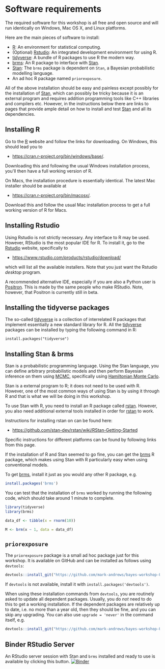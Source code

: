 # Software requirements

The required software for this workshop is all free and open source and will run identically on Windows, Mac OS X, and Linux platforms.

Here are the main pieces of software to install:

-   [R](https://www.r-project.org/): An environment for statistical computing.
-   (Optional) [Rstudio](https://www.rstudio.com/): An integrated development environment for using R.
-   [tidyverse](https://www.tidyverse.org/): A bundle of R packages to use R the modern way.
-   [brms](https://github.com/paul-buerkner/brms): An R package to interface with [Stan](http://mc-stan.org/).
-   [Stan](http://mc-stan.org/): The `brms` package is dependent on `Stan`, a Bayesian probabilistic modelling language.
-   An ad hoc R package named `priorexposure`.

All of the above installation should be easy and painless except
possibly for the installation of [Stan](http://mc-stan.org/), which can
possibly be tricky because it is an external program and requires
addition programming tools like C++ libraries and compilers etc.
However, in the instructions below there are links to pages that provide
ample detail on how to install and test [Stan](http://mc-stan.org/) and
all its dependencies.

## Installing R

Go to the [R](https://www.r-project.org/) website and follow the links
for downloading. On Windows, this should lead you to

-   <https://cran.r-project.org/bin/windows/base/>.

Downloading this and following the usual Windows installation process,
you\'ll then have a full working version of R.

On Macs, the installation procedure is essentially identical. The latest
Mac installer should be available at

-   <https://cran.r-project.org/bin/macosx/>.

Download this and follow the usual Mac installation process to get a
full working version of R for Macs.

## Installing Rstudio

Using Rstudio is not strictly necessary. Any interface to R may be used.
However, RStudio is the most popular IDE for R.
To install it, go to the [Rstudio](https://www.rstudio.com/) website, specifically to

-   <https://www.rstudio.com/products/rstudio/download/>

which will list all the available installers. Note that you just want
the Rstudio *desktop* program. 

A recommended alternative IDE, especially if you are also a Python user is [Positron](https://positron.posit.co/).
This is made by the same people who make RStudio.
Note, however, that Positron is currently still in beta.

## Installing the tidyverse packages

The so-called [tidyverse](https://www.tidyverse.org/) is a collection of interrelated R packages that implement essentially a new standard library for R. 
All the [tidyverse](https://www.tidyverse.org/) packages can be installed by typing the following command in R:
``` {.R}
install.packages("tidyverse")
```

## Installing Stan & brms

Stan is a probabilistic programming language. Using the Stan language,
you can define arbitrary probabilistic models and then perform Bayesian
inference on them using
[MCMC](https://en.wikipedia.org/wiki/Markov_chain_Monte_Carlo),
specifically using [Hamiltonian Monte
Carlo](https://en.wikipedia.org/wiki/Hamiltonian_Monte_Carlo).

Stan is a external program to R; it does not need to be used with R. 
However, one of the most common ways of using Stan is by using it through R and that is what we will be doing in this workshop.

To use Stan with R, you need to install an R package called
[rstan](http://mc-stan.org/users/interfaces/rstan). However, you also
need additional external tools installed in order for
[rstan](http://mc-stan.org/users/interfaces/rstan) to work.

Instructions for installing rstan on can be found here:

- <https://github.com/stan-dev/rstan/wiki/RStan-Getting-Started>

Specific instructions for different platforms can be found by following links from this page.

If the installation of R and Stan seemed to go fine, you can
get the [brms](https://github.com/paul-buerkner/brms) R package, which
makes using Stan with R particularly easy when using conventional
models.

To get [brms](https://github.com/paul-buerkner/brms), install it just as you would any other R package, e.g. 
```r
install.packages('brms')
```

You can test that the installation of `brms` worked by running the following code, which should take around 1 minute to complete.

```r
library(tidyverse)
library(brms)

data_df <- tibble(x = rnorm(10))

M <- brm(x ~ 1, data = data_df)
```

## `priorexposure`

The `priorexposure` package is a small ad hoc package just for this workshop.
It is available on GitHub and can be installed as follows using `devtools`:
```r
devtools::install_git("https://github.com/mark-andrews/bayes-workshop-UoN-2025", subdir = "priorexposure")
```
If `devtools` is not available, install it with `install.packages('devtools')`.

When using these installation commands from `devtools`, you are routinely asked to update all dependent packages.
Usually, you do *not* need to do this to get a working installation.
If the dependent packages are relatively up to date, i.e. no more than a year old, then they should be fine, and you can skip any upgrading.
You can also use `upgrade = 'never'` in the command itself, e.g. 
```r
devtools::install_git("https://github.com/mark-andrews/bayes-workshop-UoN-2025", subdir = "priorexposure", upgrade = 'never')
```


## Binder RStudio Server

An RStudio server session with Stan and `brms` installed and ready to use is available by clicking this button.
[![Binder](https://notebooks.gesis.org/binder/badge_logo.svg)](https://notebooks.gesis.org/binder/v2/gh/mark-andrews/intro_bda_qub/HEAD?urlpath=rstudio)